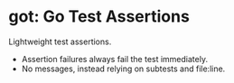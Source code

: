 # got: Go Test Assertions

Lightweight test assertions.

- Assertion failures always fail the test immediately.
- No messages, instead relying on subtests and file:line.
